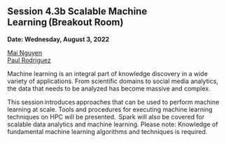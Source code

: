 ## Session 4.3b Scalable Machine Learning (Breakout Room) ##

**Date: Wednesday, August 3, 2022** 

[Mai Nguyen](https://www.sdsc.edu/research/researcher_spotlight/nguyen_mai.html) <br>
[Paul Rodriguez](https://www.coursera.org/instructor/~13847302)
 
Machine learning is an integral part of knowledge discovery in a wide variety of applications. From scientific domains to social media analytics, the data that needs to be analyzed has become massive and complex.  

This session introduces approaches that can be used to perform machine learning at scale. Tools and procedures for executing machine learning techniques on HPC will be presented.  Spark will also be covered for scalable data analytics and machine learning. Please note: Knowledge of fundamental machine learning algorithms and techniques is required. 
